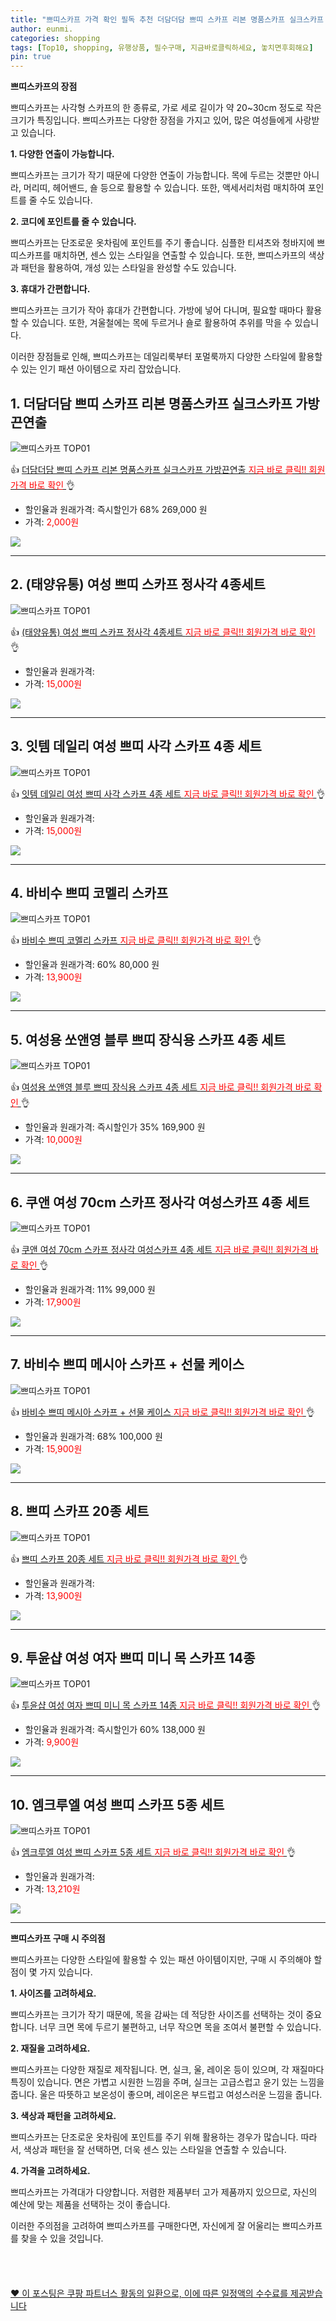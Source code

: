 ```yaml
---
title: "쁘띠스카프 가격 확인 필독 추천 더담더담 쁘띠 스카프 리본 명품스카프 실크스카프 가방끈연출 비교 장점 구매가이드"
author: eunmi.
categories: shopping
tags: [Top10, shopping, 유행상품, 필수구매, 지금바로클릭하세요, 놓치면후회해요]
pin: true
---
```

**쁘띠스카프의 장점**

쁘띠스카프는 사각형 스카프의 한 종류로, 가로 세로 길이가 약 20~30cm 정도로 작은 크기가 특징입니다. 쁘띠스카프는 다양한 장점을 가지고 있어, 많은 여성들에게 사랑받고 있습니다.

**1. 다양한 연출이 가능합니다.**

쁘띠스카프는 크기가 작기 때문에 다양한 연출이 가능합니다. 목에 두르는 것뿐만 아니라, 머리띠, 헤어밴드, 숄 등으로 활용할 수 있습니다. 또한, 액세서리처럼 매치하여 포인트를 줄 수도 있습니다.

**2. 코디에 포인트를 줄 수 있습니다.**

쁘띠스카프는 단조로운 옷차림에 포인트를 주기 좋습니다. 심플한 티셔츠와 청바지에 쁘띠스카프를 매치하면, 센스 있는 스타일을 연출할 수 있습니다. 또한, 쁘띠스카프의 색상과 패턴을 활용하여, 개성 있는 스타일을 완성할 수도 있습니다.

**3. 휴대가 간편합니다.**

쁘띠스카프는 크기가 작아 휴대가 간편합니다. 가방에 넣어 다니며, 필요할 때마다 활용할 수 있습니다. 또한, 겨울철에는 목에 두르거나 숄로 활용하여 추위를 막을 수 있습니다.

이러한 장점들로 인해, 쁘띠스카프는 데일리룩부터 포멀룩까지 다양한 스타일에 활용할 수 있는 인기 패션 아이템으로 자리 잡았습니다.

   

## 1. 더담더담 쁘띠 스카프 리본 명품스카프 실크스카프 가방끈연출

![쁘띠스카프 TOP01](https://thumbnail10.coupangcdn.com/thumbnails/remote/230x230ex/image/vendor_inventory/d40e/76e3a1f7e5e4bf98ba652062723887c648fa88770524fbcef0bc203fe7d1.png)


👍 [더담더담 쁘띠 스카프 리본 명품스카프 실크스카프 가방끈연출 <font color=red> 지금 바로 클릭!! 회원가격 바로 확인 </font> ](https://link.coupang.com/re/AFFSDP?lptag=AF3617701&subid=GithubCoopas&pageKey=7398059916&traceid=V0-153&itemId=19142176567&vendorItemId=86261409996) 👌 


- 할인율과 원래가격: 즉시할인가 68%  269,000   원
- 가격: <span style='color:red'>2,000원</span>

[![](/discount_price.png)](https://link.coupang.com/re/AFFSDP?lptag=AF3617701&subid=GithubCoopas&pageKey=7398059916&traceid=V0-153&itemId=19142176567&vendorItemId=86261409996)

---


   

## 2. (태양유통) 여성 쁘띠 스카프 정사각 4종세트

![쁘띠스카프 TOP01](https://thumbnail8.coupangcdn.com/thumbnails/remote/230x230ex/image/vendor_inventory/9490/684dbcbf82caafaf173b74fbd3ebe9fe5a3adfd9d470bb9a0e49eb1d793a.jpg)


👍 [(태양유통) 여성 쁘띠 스카프 정사각 4종세트 <font color=red> 지금 바로 클릭!! 회원가격 바로 확인 </font> ](https://link.coupang.com/re/AFFSDP?lptag=AF3617701&subid=GithubCoopas&pageKey=7187946028&traceid=V0-153&itemId=18142050056&vendorItemId=85355114019) 👌 


- 할인율과 원래가격: 
- 가격: <span style='color:red'>15,000원</span>

[![](/discount_price.png)](https://link.coupang.com/re/AFFSDP?lptag=AF3617701&subid=GithubCoopas&pageKey=7187946028&traceid=V0-153&itemId=18142050056&vendorItemId=85355114019)

---


   

## 3. 잇템 데일리 여성 쁘띠 사각 스카프 4종 세트

![쁘띠스카프 TOP01](https://thumbnail9.coupangcdn.com/thumbnails/remote/230x230ex/image/vendor_inventory/676a/1a92c63c89b5cda69164ff8a84d8efc2abe3d35fa4b60a28476f3cdbe02c.jpg)


👍 [잇템 데일리 여성 쁘띠 사각 스카프 4종 세트 <font color=red> 지금 바로 클릭!! 회원가격 바로 확인 </font> ](https://link.coupang.com/re/AFFSDP?lptag=AF3617701&subid=GithubCoopas&pageKey=7192317158&traceid=V0-153&itemId=18161926731&vendorItemId=85354032858) 👌 


- 할인율과 원래가격: 
- 가격: <span style='color:red'>15,000원</span>

[![](/discount_price.png)](https://link.coupang.com/re/AFFSDP?lptag=AF3617701&subid=GithubCoopas&pageKey=7192317158&traceid=V0-153&itemId=18161926731&vendorItemId=85354032858)

---


   

## 4. 바비수 쁘띠 코멜리 스카프

![쁘띠스카프 TOP01](https://thumbnail6.coupangcdn.com/thumbnails/remote/230x230ex/image/rs_quotation_api/zeorlbmt/aa2a2614db3c4df583580ff591dfe21a.jpg)


👍 [바비수 쁘띠 코멜리 스카프 <font color=red> 지금 바로 클릭!! 회원가격 바로 확인 </font> ](https://link.coupang.com/re/AFFSDP?lptag=AF3617701&subid=GithubCoopas&pageKey=6773957904&traceid=V0-153&itemId=15912285730&vendorItemId=83119786615) 👌 


- 할인율과 원래가격: 60%  80,000   원
- 가격: <span style='color:red'>13,900원</span>

[![](/discount_price.png)](https://link.coupang.com/re/AFFSDP?lptag=AF3617701&subid=GithubCoopas&pageKey=6773957904&traceid=V0-153&itemId=15912285730&vendorItemId=83119786615)

---


   

## 5. 여성용 쏘앤영 블루 쁘띠 장식용 스카프 4종 세트

![쁘띠스카프 TOP01](https://thumbnail7.coupangcdn.com/thumbnails/remote/230x230ex/image/retail/images/2023/04/05/11/5/1319531a-f85b-4e85-af65-e86cfccbf2cc.jpg)


👍 [여성용 쏘앤영 블루 쁘띠 장식용 스카프 4종 세트 <font color=red> 지금 바로 클릭!! 회원가격 바로 확인 </font> ](https://link.coupang.com/re/AFFSDP?lptag=AF3617701&subid=GithubCoopas&pageKey=7245718786&traceid=V0-153&itemId=18420190762&vendorItemId=85562182955) 👌 


- 할인율과 원래가격: 즉시할인가 35%  169,900   원
- 가격: <span style='color:red'>10,000원</span>

[![](/discount_price.png)](https://link.coupang.com/re/AFFSDP?lptag=AF3617701&subid=GithubCoopas&pageKey=7245718786&traceid=V0-153&itemId=18420190762&vendorItemId=85562182955)

---


   

## 6. 쿠앤 여성 70cm 스카프 정사각 여성스카프 4종 세트

![쁘띠스카프 TOP01](https://thumbnail7.coupangcdn.com/thumbnails/remote/230x230ex/image/vendor_inventory/adca/73be78368fb5080c7d23ecab0f89b53510bfdff10fea178f2e0c73eb7103.jpg)


👍 [쿠앤 여성 70cm 스카프 정사각 여성스카프 4종 세트 <font color=red> 지금 바로 클릭!! 회원가격 바로 확인 </font> ](https://link.coupang.com/re/AFFSDP?lptag=AF3617701&subid=GithubCoopas&pageKey=7570498871&traceid=V0-153&itemId=19964311805&vendorItemId=87062806193) 👌 


- 할인율과 원래가격: 11%  99,000   원
- 가격: <span style='color:red'>17,900원</span>

[![](/discount_price.png)](https://link.coupang.com/re/AFFSDP?lptag=AF3617701&subid=GithubCoopas&pageKey=7570498871&traceid=V0-153&itemId=19964311805&vendorItemId=87062806193)

---


   

## 7. 바비수 쁘띠 메시아 스카프 + 선물 케이스

![쁘띠스카프 TOP01](https://thumbnail6.coupangcdn.com/thumbnails/remote/230x230ex/image/retail/images/1479296097667255-e575e5b6-3f01-4b7c-a18d-f0aa6f407adb.jpg)


👍 [바비수 쁘띠 메시아 스카프 + 선물 케이스 <font color=red> 지금 바로 클릭!! 회원가격 바로 확인 </font> ](https://link.coupang.com/re/AFFSDP?lptag=AF3617701&subid=GithubCoopas&pageKey=1309817635&traceid=V0-153&itemId=2326347447&vendorItemId=70322977743) 👌 


- 할인율과 원래가격: 68%  100,000   원
- 가격: <span style='color:red'>15,900원</span>

[![](/discount_price.png)](https://link.coupang.com/re/AFFSDP?lptag=AF3617701&subid=GithubCoopas&pageKey=1309817635&traceid=V0-153&itemId=2326347447&vendorItemId=70322977743)

---


   

## 8. 쁘띠 스카프 20종 세트

![쁘띠스카프 TOP01](https://thumbnail10.coupangcdn.com/thumbnails/remote/230x230ex/image/vendor_inventory/3169/36d23cbb26f8986da1915b762ce2a7b1cd1cba1d7b48b6dbdf495de43b97.jpg)


👍 [쁘띠 스카프 20종 세트 <font color=red> 지금 바로 클릭!! 회원가격 바로 확인 </font> ](https://link.coupang.com/re/AFFSDP?lptag=AF3617701&subid=GithubCoopas&pageKey=7006763052&traceid=V0-153&itemId=17203706750&vendorItemId=84375673148) 👌 


- 할인율과 원래가격: 
- 가격: <span style='color:red'>13,900원</span>

[![](/discount_price.png)](https://link.coupang.com/re/AFFSDP?lptag=AF3617701&subid=GithubCoopas&pageKey=7006763052&traceid=V0-153&itemId=17203706750&vendorItemId=84375673148)

---


   

## 9. 투윤샵 여성 여자 쁘띠 미니 목 스카프 14종

![쁘띠스카프 TOP01](https://thumbnail9.coupangcdn.com/thumbnails/remote/230x230ex/image/vendor_inventory/d0fe/3e0acaa102217985e6f41a7fea4c37d54b52d065d6fe1020c02f36a6371a.JPG)


👍 [투윤샵 여성 여자 쁘띠 미니 목 스카프 14종 <font color=red> 지금 바로 클릭!! 회원가격 바로 확인 </font> ](https://link.coupang.com/re/AFFSDP?lptag=AF3617701&subid=GithubCoopas&pageKey=5165906696&traceid=V0-153&itemId=7116405739&vendorItemId=74408250968) 👌 


- 할인율과 원래가격: 즉시할인가 60%  138,000   원
- 가격: <span style='color:red'>9,900원</span>

[![](/discount_price.png)](https://link.coupang.com/re/AFFSDP?lptag=AF3617701&subid=GithubCoopas&pageKey=5165906696&traceid=V0-153&itemId=7116405739&vendorItemId=74408250968)

---


   

## 10. 엠크루엘 여성 쁘띠 스카프 5종 세트

![쁘띠스카프 TOP01](https://thumbnail8.coupangcdn.com/thumbnails/remote/230x230ex/image/vendor_inventory/be86/ed1b548b93b5fdd5a83dd67f712d9448979a2abd6be49edb787a8a5165b1.jpg)


👍 [엠크루엘 여성 쁘띠 스카프 5종 세트 <font color=red> 지금 바로 클릭!! 회원가격 바로 확인 </font> ](https://link.coupang.com/re/AFFSDP?lptag=AF3617701&subid=GithubCoopas&pageKey=7673462668&traceid=V0-153&itemId=20476342253&vendorItemId=85159764267) 👌 


- 할인율과 원래가격: 
- 가격: <span style='color:red'>13,210원</span>

[![](/discount_price.png)](https://link.coupang.com/re/AFFSDP?lptag=AF3617701&subid=GithubCoopas&pageKey=7673462668&traceid=V0-153&itemId=20476342253&vendorItemId=85159764267)

---
**쁘띠스카프 구매 시 주의점**

쁘띠스카프는 다양한 스타일에 활용할 수 있는 패션 아이템이지만, 구매 시 주의해야 할 점이 몇 가지 있습니다.

**1. 사이즈를 고려하세요.**

쁘띠스카프는 크기가 작기 때문에, 목을 감싸는 데 적당한 사이즈를 선택하는 것이 중요합니다. 너무 크면 목에 두르기 불편하고, 너무 작으면 목을 조여서 불편할 수 있습니다.

**2. 재질을 고려하세요.**

쁘띠스카프는 다양한 재질로 제작됩니다. 면, 실크, 울, 레이온 등이 있으며, 각 재질마다 특징이 있습니다. 면은 가볍고 시원한 느낌을 주며, 실크는 고급스럽고 윤기 있는 느낌을 줍니다. 울은 따뜻하고 보온성이 좋으며, 레이온은 부드럽고 여성스러운 느낌을 줍니다.

**3. 색상과 패턴을 고려하세요.**

쁘띠스카프는 단조로운 옷차림에 포인트를 주기 위해 활용하는 경우가 많습니다. 따라서, 색상과 패턴을 잘 선택하면, 더욱 센스 있는 스타일을 연출할 수 있습니다.

**4. 가격을 고려하세요.**

쁘띠스카프는 가격대가 다양합니다. 저렴한 제품부터 고가 제품까지 있으므로, 자신의 예산에 맞는 제품을 선택하는 것이 좋습니다.

이러한 주의점을 고려하여 쁘띠스카프를 구매한다면, 자신에게 잘 어울리는 쁘띠스카프를 찾을 수 있을 것입니다.<br><br><br><br><br> [ ❤  이 포스팅은 쿠팡 파트너스 활동의 일환으로, 이에 따른 일정액의 수수료를 제공받습니다](https://link.coupang.com/a/bcEFyh)